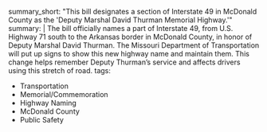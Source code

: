 summary_short: "This bill designates a section of Interstate 49 in McDonald County as the 'Deputy Marshal David Thurman Memorial Highway.'"
summary: |
  The bill officially names a part of Interstate 49, from U.S. Highway 71 south to the Arkansas border in McDonald County, in honor of Deputy Marshal David Thurman. The Missouri Department of Transportation will put up signs to show this new highway name and maintain them. This change helps remember Deputy Thurman’s service and affects drivers using this stretch of road.
tags:
  - Transportation
  - Memorial/Commemoration
  - Highway Naming
  - McDonald County
  - Public Safety
